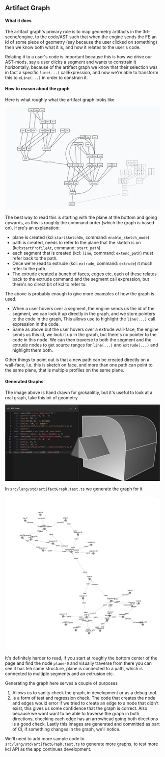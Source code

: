 ## Artifact Graph

#### What it does

The artifact graph's primary role is to map geometry artifacts in the 3d-scene/engine, to the code/AST such that when the engine sends the FE an id of some piece of geometry (say because the user clicked on something) then we know both what it is, and how it relates to the user's code.

Relating it to a user's code is important because this is how we drive our AST-mods, say a user clicks a segment and wants to constrain it horizontally, because of the artifact graph we know that their selection was in fact a specific `line(...)` callExpression, and now we're able to transform this to `xLine(...)` in order to constrain it.

#### How to reason about the graph

Here is what roughly what the artifact graph looks like

![image of the artifact map](artifactMapGraphs/grokable-graph.png)

The best way to read this is starting with the plane at the bottom and going upwards, as this is roughly the command order (which the graph is based on).
Here's an explanation:

- plane is created (kcl:`startSketchOn`, command: `enable_sketch_mode`)
- path is created, needs to refer to the plane that the sketch is on (kcl:`startProfileAt`, command: `start_path`)
- each segment that is created (kcl: `line`, command: `extend_path`) must refer back to the path.
- Once we're read to extrude (kcl: `extrude`, command: `extrude`) it much refer to the path.
- The extrude created a bunch of faces, edges etc, each of these relates back to the extrude command and the segment call expression, but there's no direct bit of kcl to refer to.

The above is probably enough to give more examples of how the graph is used.

- When a user hovers over a segment, the engine sends us the id of the segment, we can look it up directly in the graph, and we store pointers to the code in the graph, This allows use to highlight the `line(...)` call expression in the code.
- Same as above but the user hovers over a extrude wall-face, the engine sends us this id, we look it up in the graph, but there's no pointer to the code in this node. We can then traverse to both the segment and the extrude nodes to get source ranges for `line(...)` and `extrude(...)` and highlight them both.

Other things to point out is that a new path can be created directly on a wall-face, i.e. this is sketch on face, and more than one path can point to the same plane, that is multiple profiles on the same plane.

#### Generated Graphs

The image above is hand drawn for grokablitiy, but it's useful to look at a real graph, take this bit of geometry

![demo geometry](artifactMapGraphs/demoGeometry.png)

In `src/lang/std/artifactGraph.test.ts` we generate the graph for it

![demo geometry](artifactMapGraphs/exampleCode1.png)

It's definitely harder to read, if you start at roughly the bottom center of the page and find the node `plane-0` and visually traverse from there you can see it has teh same structure, plane is connected to a path, which is connected to multiple segments and an extrusion etc.

Generating the graph here serves a couple of purposes

1. Allows us to sanity check the graph, in development or as a debug tool.
2. Is a form of test and regression check. The code that creates the node and edges would error if we tried to create an edge to a node that didn't exist, this gives us some confidence that the graph is correct. Also because we want want to be able to traverse the graph in both directions, checking each edge has an arrowhead going both directions is a good check. Lastly this images are generated and committed as part of CI, if something changes in the graph, we'll notice.

We'll need to add more sample code to `src/lang/std/artifactGraph.test.ts` to generate more graphs, to test more kcl API as the app continues development.
